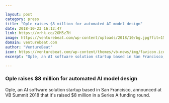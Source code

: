 ```yaml
---

layout: post
category: press
title: "Ople raises $8 million for automated AI model design"
date: 2018-10-23 16:12:47
link: https://vrhk.co/2OM5z7H
image: https://venturebeat.com/wp-content/uploads/2018/10/bg.jpg?fit=1543%2C900&strip=all
domain: venturebeat.com
author: "VentureBeat"
icon: https://venturebeat.com/wp-content/themes/vb-news/img/favicon.ico
excerpt: "Ople, an AI software solution startup based in San Francisco, announced at VB Summit 2018 that it's raised $8 million in a Series A funding round."

---
```


### Ople raises $8 million for automated AI model design

Ople, an AI software solution startup based in San Francisco, announced at VB Summit 2018 that it's raised $8 million in a Series A funding round.